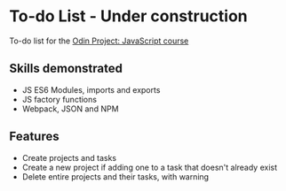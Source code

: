 # To-do List - Under construction

To-do list for the <a href="https://www.theodinproject.com/lessons/node-path-javascript-todo-list">Odin Project: JavaScript course</a>

## Skills demonstrated

- JS ES6 Modules, imports and exports
- JS factory functions
- Webpack, JSON and NPM

## Features

- Create projects and tasks
- Create a new project if adding one to a task that doesn't already exist
- Delete entire projects and their tasks, with warning